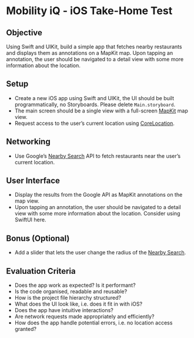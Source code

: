 # Mobility iQ - iOS Take-Home Test

## Objective
Using Swift and UIKit, build a simple app that fetches nearby restaurants and displays them as annotations on a MapKit map. Upon tapping an annotation, the user should be navigated to a detail view with some more information about the location.

## Setup
- Create a new iOS app using Swift and UIKit, the UI should be built programmatically, no Storyboards. Please delete `Main.storyboard`.
- The main screen should be a single view with a full-screen [MapKit](https://developer.apple.com/documentation/mapkit/) map view.
- Request access to the user’s current location using [CoreLocation](https://developer.apple.com/documentation/corelocation).

## Networking
- Use Google’s [Nearby Search](https://developers.google.com/maps/documentation/places/web-service/nearby-search) API to fetch restaurants near the user’s current location.

## User Interface
- Display the results from the Google API as MapKit annotations on the map view.
- Upon tapping an annotation, the user should be navigated to a detail view with some more information about the location. Consider using SwiftUI here.

## Bonus (Optional)
- Add a slider that lets the user change the radius of the [Nearby Search](https://developers.google.com/maps/documentation/places/web-service/nearby-search#nearby-place-search-examples).

## Evaluation Criteria
- Does the app work as expected? Is it performant?
- Is the code organised, readable and reusable?
- How is the project file hierarchy structured?
- What does the UI look like, i.e. does it fit in with iOS?
- Does the app have intuitive interactions?
- Are network requests made appropriately and efficiently?
- How does the app handle potential errors, i.e. no location access granted?
